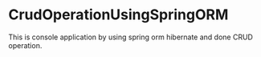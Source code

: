 # CrudOperationUsingSpringORM
This is console application by using spring orm hibernate and done CRUD operation.
